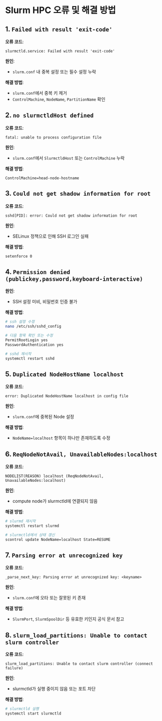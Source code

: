 # Slurm HPC 오류 및 해결 방법

## 1. `Failed with result 'exit-code'`

**오류 코드**: 
```
slurmctld.service: Failed with result 'exit-code'
```

**원인**: 
- `slurm.conf` 내 중복 설정 또는 필수 설정 누락

**해결 방법**:
- `slurm.conf`에서 중복 키 제거
- `ControlMachine`, `NodeName`, `PartitionName` 확인

## 2. `no slurmctldHost defined`

**오류 코드**: 
```
fatal: unable to process configuration file
```

**원인**: 
- `slurm.conf`에서 `SlurmctldHost` 또는 `ControlMachine` 누락

**해결 방법**:
```
ControlMachine=head-node-hostname
```

## 3. `Could not get shadow information for root`

**오류 코드**: 
```
sshd[PID]: error: Could not get shadow information for root
```

**원인**: 
- SELinux 정책으로 인해 SSH 로그인 실패

**해결 방법**:
```bash
setenforce 0
```

## 4. `Permission denied (publickey,password,keyboard-interactive)`

**원인**: 
- SSH 설정 미비, 비밀번호 인증 불가

**해결 방법**:
```bash
# ssh 설정 수정
nano /etc/ssh/sshd_config

# 다음 항목 확인 또는 수정
PermitRootLogin yes
PasswordAuthentication yes

# sshd 재시작
systemctl restart sshd
```

## 5. `Duplicated NodeHostName localhost`

**오류 코드**: 
```
error: Duplicated NodeHostName localhost in config file
```

**원인**: 
- `slurm.conf`에 중복된 Node 설정

**해결 방법**:
- `NodeName=localhost` 항목이 하나만 존재하도록 수정

## 6. `ReqNodeNotAvail, UnavailableNodes:localhost`

**오류 코드**:
```
NODELIST(REASON) localhost (ReqNodeNotAvail, UnavailableNodes:localhost)
```

**원인**: 
- compute node가 slurmctld에 연결되지 않음

**해결 방법**:
```bash
# slurmd 재시작
systemctl restart slurmd

# slurmctld에서 상태 갱신
scontrol update NodeName=localhost State=RESUME
```

## 7. `Parsing error at unrecognized key`

**오류 코드**: 
```
_parse_next_key: Parsing error at unrecognized key: <keyname>
```

**원인**: 
- `slurm.conf`에 오타 또는 잘못된 키 존재

**해결 방법**:
- `SlurmPort`, `SlurmSpoolDir` 등 유효한 키인지 공식 문서 참고

## 8. `slurm_load_partitions: Unable to contact slurm controller`

**오류 코드**: 
```
slurm_load_partitions: Unable to contact slurm controller (connect failure)
```

**원인**: 
- slurmctld가 실행 중이지 않음 또는 포트 차단

**해결 방법**:
```bash
# slurmctld 실행
systemctl start slurmctld
```
